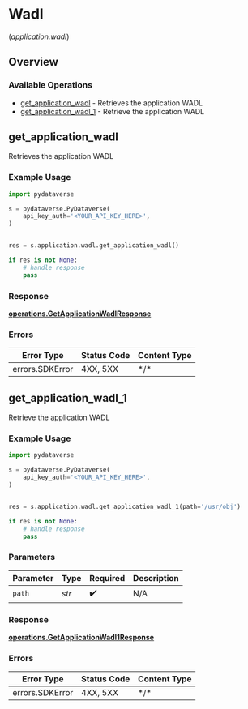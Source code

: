 # Wadl
(*application.wadl*)

## Overview

### Available Operations

* [get_application_wadl](#get_application_wadl) - Retrieves the application WADL
* [get_application_wadl_1](#get_application_wadl_1) - Retrieve the application WADL

## get_application_wadl

Retrieves the application WADL

### Example Usage

```python
import pydataverse

s = pydataverse.PyDataverse(
    api_key_auth='<YOUR_API_KEY_HERE>',
)


res = s.application.wadl.get_application_wadl()

if res is not None:
    # handle response
    pass

```

### Response

**[operations.GetApplicationWadlResponse](../../models/operations/getapplicationwadlresponse.md)**

### Errors

| Error Type      | Status Code     | Content Type    |
| --------------- | --------------- | --------------- |
| errors.SDKError | 4XX, 5XX        | \*/\*           |

## get_application_wadl_1

Retrieve the application WADL

### Example Usage

```python
import pydataverse

s = pydataverse.PyDataverse(
    api_key_auth='<YOUR_API_KEY_HERE>',
)


res = s.application.wadl.get_application_wadl_1(path='/usr/obj')

if res is not None:
    # handle response
    pass

```

### Parameters

| Parameter          | Type               | Required           | Description        |
| ------------------ | ------------------ | ------------------ | ------------------ |
| `path`             | *str*              | :heavy_check_mark: | N/A                |

### Response

**[operations.GetApplicationWadl1Response](../../models/operations/getapplicationwadl1response.md)**

### Errors

| Error Type      | Status Code     | Content Type    |
| --------------- | --------------- | --------------- |
| errors.SDKError | 4XX, 5XX        | \*/\*           |